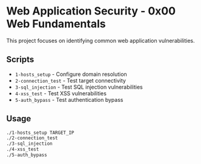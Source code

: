 # Web Application Security - 0x00 Web Fundamentals

This project focuses on identifying common web application vulnerabilities.

## Scripts

- `1-hosts_setup` - Configure domain resolution
- `2-connection_test` - Test target connectivity  
- `3-sql_injection` - Test SQL injection vulnerabilities
- `4-xss_test` - Test XSS vulnerabilities
- `5-auth_bypass` - Test authentication bypass

## Usage

```bash
./1-hosts_setup TARGET_IP
./2-connection_test
./3-sql_injection
./4-xss_test
./5-auth_bypass
